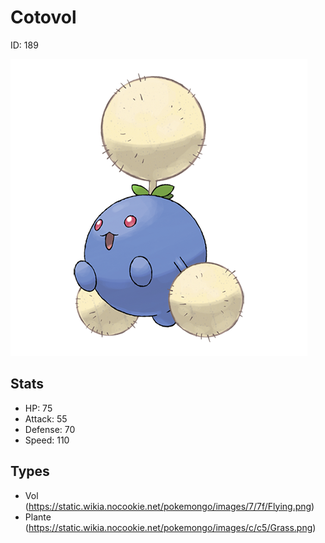 # Cotovol


ID: 189

![](https://raw.githubusercontent.com/PokeAPI/sprites/master/sprites/pokemon/other/official-artwork/189.png "Cotovol")

## Stats


 - HP: 75
 - Attack: 55
 - Defense: 70
 - Speed: 110

## Types


 - Vol (https://static.wikia.nocookie.net/pokemongo/images/7/7f/Flying.png)
 - Plante (https://static.wikia.nocookie.net/pokemongo/images/c/c5/Grass.png)
